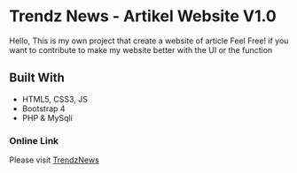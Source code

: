 # Trendz News - Artikel Website V1.0
Hello, 
This is my own project that create a website of article
Feel Free! if you want to contribute to make my website better with the UI or the function

## Built With
* HTML5, CSS3, JS
* Bootstrap 4
* PHP & MySqli

### Online Link
Please visit [TrendzNews](http://webhozz-training.com/trendznews/)
